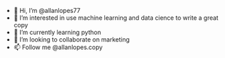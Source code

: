 - 👋 Hi, I’m @allanlopes77
- 👀 I’m interested in use machine learning and data cience to write a great copy
- 🌱 I’m currently learning python
- 💞️ I’m looking to collaborate on marketing
- 📫 Follow me @allanlopes.copy

<!---
allanlopes77/allanlopes77 is a ✨ special ✨ repository because its `README.md` (this file) appears on your GitHub profile.
You can click the Preview link to take a look at your changes.
--->
